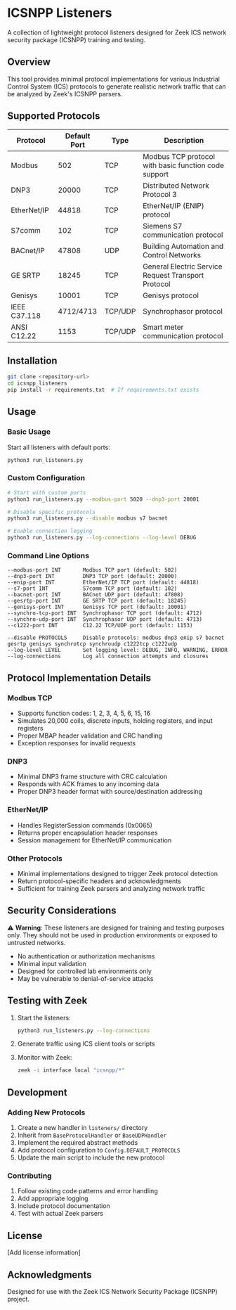 # ICSNPP Listeners

A collection of lightweight protocol listeners designed for Zeek ICS network security package (ICSNPP) training and testing.

## Overview

This tool provides minimal protocol implementations for various Industrial Control System (ICS) protocols to generate realistic network traffic that can be analyzed by Zeek's ICSNPP parsers.

## Supported Protocols

| Protocol | Default Port | Type | Description |
|----------|--------------|------|-------------|
| Modbus | 502 | TCP | Modbus TCP protocol with basic function code support |
| DNP3 | 20000 | TCP | Distributed Network Protocol 3 |
| EtherNet/IP | 44818 | TCP | EtherNet/IP (ENIP) protocol |
| S7comm | 102 | TCP | Siemens S7 communication protocol |
| BACnet/IP | 47808 | UDP | Building Automation and Control Networks |
| GE SRTP | 18245 | TCP | General Electric Service Request Transport Protocol |
| Genisys | 10001 | TCP | Genisys protocol |
| IEEE C37.118 | 4712/4713 | TCP/UDP | Synchrophasor protocol |
| ANSI C12.22 | 1153 | TCP/UDP | Smart meter communication protocol |

## Installation

```bash
git clone <repository-url>
cd icsnpp_listeners
pip install -r requirements.txt  # If requirements.txt exists
```

## Usage

### Basic Usage

Start all listeners with default ports:
```bash
python3 run_listeners.py
```

### Custom Configuration

```bash
# Start with custom ports
python3 run_listeners.py --modbus-port 5020 --dnp3-port 20001

# Disable specific protocols
python3 run_listeners.py --disable modbus s7 bacnet

# Enable connection logging
python3 run_listeners.py --log-connections --log-level DEBUG
```

### Command Line Options

```
--modbus-port INT       Modbus TCP port (default: 502)
--dnp3-port INT         DNP3 TCP port (default: 20000)
--enip-port INT         EtherNet/IP TCP port (default: 44818)
--s7-port INT           S7comm TCP port (default: 102)
--bacnet-port INT       BACnet UDP port (default: 47808)
--gesrtp-port INT       GE SRTP TCP port (default: 18245)
--genisys-port INT      Genisys TCP port (default: 10001)
--synchro-tcp-port INT  Synchrophasor TCP port (default: 4712)
--synchro-udp-port INT  Synchrophasor UDP port (default: 4713)
--c1222-port INT        C12.22 TCP/UDP port (default: 1153)

--disable PROTOCOLS     Disable protocols: modbus dnp3 enip s7 bacnet gesrtp genisys synchrotcp synchroudp c1222tcp c1222udp
--log-level LEVEL       Set logging level: DEBUG, INFO, WARNING, ERROR
--log-connections       Log all connection attempts and closures
```

## Protocol Implementation Details

### Modbus TCP
- Supports function codes: 1, 2, 3, 4, 5, 6, 15, 16
- Simulates 20,000 coils, discrete inputs, holding registers, and input registers
- Proper MBAP header validation and CRC handling
- Exception responses for invalid requests

### DNP3
- Minimal DNP3 frame structure with CRC calculation
- Responds with ACK frames to any incoming data
- Proper DNP3 header format with source/destination addressing

### EtherNet/IP
- Handles RegisterSession commands (0x0065)
- Returns proper encapsulation header responses
- Session management for EtherNet/IP communication

### Other Protocols
- Minimal implementations designed to trigger Zeek protocol detection
- Return protocol-specific headers and acknowledgments
- Sufficient for training Zeek parsers and analyzing network traffic

## Security Considerations

⚠️ **Warning**: These listeners are designed for training and testing purposes only. They should not be used in production environments or exposed to untrusted networks.

- No authentication or authorization mechanisms
- Minimal input validation
- Designed for controlled lab environments only
- May be vulnerable to denial-of-service attacks

## Testing with Zeek

1. Start the listeners:
   ```bash
   python3 run_listeners.py --log-connections
   ```

2. Generate traffic using ICS client tools or scripts

3. Monitor with Zeek:
   ```bash
   zeek -i interface local "icsnpp/*"
   ```

## Development

### Adding New Protocols

1. Create a new handler in `listeners/` directory
2. Inherit from `BaseProtocolHandler` or `BaseUDPHandler`
3. Implement the required abstract methods
4. Add protocol configuration to `Config.DEFAULT_PROTOCOLS`
5. Update the main script to include the new protocol

### Contributing

1. Follow existing code patterns and error handling
2. Add appropriate logging
3. Include protocol documentation
4. Test with actual Zeek parsers

## License

[Add license information]

## Acknowledgments

Designed for use with the Zeek ICS Network Security Package (ICSNPP) project.

